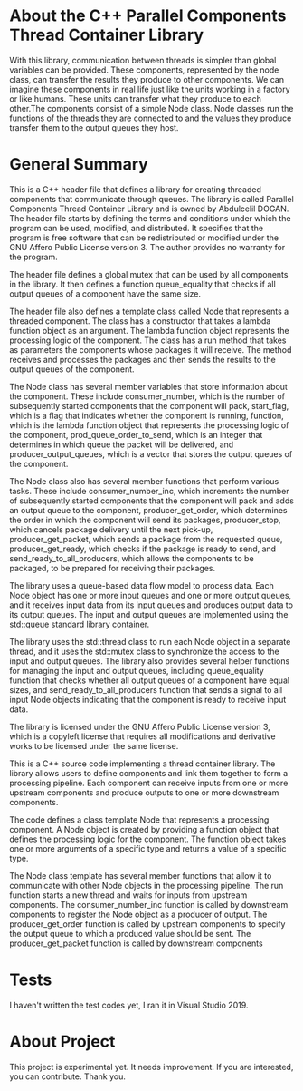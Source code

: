 # About the C++ Parallel Components Thread Container Library
With this library, communication between threads is simpler than global variables can be provided.
These components, represented by the node class, can transfer the results they produce to other components.
We can imagine these components in real life just like the units working in a factory or like humans.
These units can transfer what they produce to each other.The components consist of a simple Node class.
Node classes run the functions of the threads they are connected to and the values they produce
transfer them to the output queues they host.


# General Summary
This is a C++ header file that defines a library for creating threaded components that communicate through queues. The library is called Parallel Components Thread Container Library and is owned by Abdulcelil DOGAN. The header file starts by defining the terms and conditions under which the program can be used, modified, and distributed. It specifies that the program is free software that can be redistributed or modified under the GNU Affero Public License version 3. The author provides no warranty for the program.

The header file defines a global mutex that can be used by all components in the library. It then defines a function queue_equality that checks if all output queues of a component have the same size.

The header file also defines a template class called Node that represents a threaded component. The class has a constructor that takes a lambda function object as an argument. The lambda function object represents the processing logic of the component. The class has a run method that takes as parameters the components whose packages it will receive. The method receives and processes the packages and then sends the results to the output queues of the component.

The Node class has several member variables that store information about the component. These include consumer_number, which is the number of subsequently started components that the component will pack, start_flag, which is a flag that indicates whether the component is running, function, which is the lambda function object that represents the processing logic of the component, prod_queue_order_to_send, which is an integer that determines in which queue the packet will be delivered, and producer_output_queues, which is a vector that stores the output queues of the component.

The Node class also has several member functions that perform various tasks. These include consumer_number_inc, which increments the number of subsequently started components that the component will pack and adds an output queue to the component, producer_get_order, which determines the order in which the component will send its packages, producer_stop, which cancels package delivery until the next pick-up, producer_get_packet, which sends a package from the requested queue, producer_get_ready, which checks if the package is ready to send, and send_ready_to_all_producers, which allows the components to be packaged, to be prepared for receiving their packages.

The library uses a queue-based data flow model to process data. Each Node object has one or more input queues and one or more output queues, and it receives input data from its input queues and produces output data to its output queues. The input and output queues are implemented using the std::queue standard library container.

The library uses the std::thread class to run each Node object in a separate thread, and it uses the std::mutex class to synchronize the access to the input and output queues. The library also provides several helper functions for managing the input and output queues, including queue_equality function that checks whether all output queues of a component have equal sizes, and send_ready_to_all_producers function that sends a signal to all input Node objects indicating that the component is ready to receive input data.

The library is licensed under the GNU Affero Public License version 3, which is a copyleft license that requires all modifications and derivative works to be licensed under the same license.

This is a C++ source code implementing a thread container library. The library allows users to define components and link them together to form a processing pipeline. Each component can receive inputs from one or more upstream components and produce outputs to one or more downstream components.

The code defines a class template Node that represents a processing component. A Node object is created by providing a function object that defines the processing logic for the component. The function object takes one or more arguments of a specific type and returns a value of a specific type.

The Node class template has several member functions that allow it to communicate with other Node objects in the processing pipeline. The run function starts a new thread and waits for inputs from upstream components. The consumer_number_inc function is called by downstream components to register the Node object as a producer of output. The producer_get_order function is called by upstream components to specify the output queue to which a produced value should be sent. The producer_get_packet function is called by downstream components 


# Tests

I haven't written the test codes yet, I ran it in Visual Studio 2019.

# About Project
This project is experimental yet. It needs improvement. If you are interested, you can contribute. Thank you.
